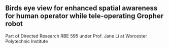 ## Birds eye view for enhanced spatial awareness for human operator while tele-operating Gropher robot

Part of Directed Research RBE 595 under Prof. Jane Li at Worcester Polytechnic Institute
